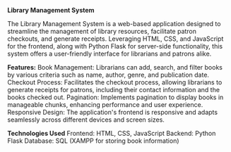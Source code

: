 **Library Management System**

The Library Management System is a web-based application designed to streamline the management of library resources, facilitate patron checkouts, and generate receipts. 
Leveraging HTML, CSS, and JavaScript for the frontend, along with Python Flask for server-side functionality, this system offers a user-friendly interface for librarians and patrons alike.

**Features:**
Book Management: Librarians can add, search, and filter books by various criteria such as name, author, genre, and publication date.
Checkout Process: Facilitates the checkout process, allowing librarians to generate receipts for patrons, including their contact information and the books checked out.
Pagination: Implements pagination to display books in manageable chunks, enhancing performance and user experience.
Responsive Design: The application's frontend is responsive and adapts seamlessly across different devices and screen sizes.

**Technologies Used**
Frontend: HTML, CSS, JavaScript
Backend: Python Flask 
Database: SQL (XAMPP for storing book information)
